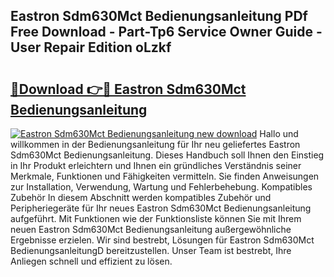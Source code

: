 ## Eastron Sdm630Mct Bedienungsanleitung PDf Free Download - Part-Tp6 Service Owner Guide - User Repair Edition oLzkf

# <h2><a href="http://df3e9t.blite.top/?on=Eastron+Sdm630Mct+Bedienungsanleitung">🔗Download 👉🔴 Eastron Sdm630Mct Bedienungsanleitung</a></h2>

[![Eastron Sdm630Mct Bedienungsanleitung new download](https://i.imgur.com/lujVjoI.png)](http://df3e9t.blite.top/?on=Eastron+Sdm630Mct+Bedienungsanleitung)
Hallo und willkommen in der Bedienungsanleitung für Ihr neu geliefertes Eastron Sdm630Mct Bedienungsanleitung. Dieses Handbuch soll Ihnen den Einstieg in Ihr Produkt erleichtern und Ihnen ein gründliches Verständnis seiner Merkmale, Funktionen und Fähigkeiten vermitteln. Sie finden Anweisungen zur Installation, Verwendung, Wartung und Fehlerbehebung. Kompatibles Zubehör In diesem Abschnitt werden kompatibles Zubehör und Peripheriegeräte für Ihr neues Eastron Sdm630Mct Bedienungsanleitung aufgeführt. Mit Funktionen wie der Funktionsliste können Sie mit Ihrem neuen Eastron Sdm630Mct Bedienungsanleitung außergewöhnliche Ergebnisse erzielen. Wir sind bestrebt, Lösungen für Eastron Sdm630Mct BedienungsanleitungD bereitzustellen. Unser Team ist bestrebt, Ihre Anliegen schnell und effizient zu lösen.
